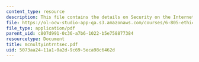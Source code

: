 ```yaml
---
content_type: resource
description: This file contains the details on Security on the Internet.
file: https://ol-ocw-studio-app-qa.s3.amazonaws.com/courses/6-805-ethics-and-the-law-on-the-electronic-frontier-fall-2005/5073aa2411a10a2d9c695eca98c6462d_mcnultyintrntsec.pdf
file_type: application/pdf
parent_uid: c807d991-0c36-a7b6-1022-b5e758877384
resourcetype: Document
title: mcnultyintrntsec.pdf
uid: 5073aa24-11a1-0a2d-9c69-5eca98c6462d
---
```

